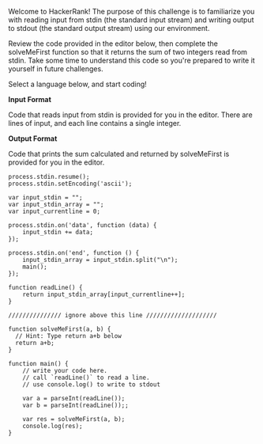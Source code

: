 Welcome to HackerRank! The purpose of this challenge is to familiarize you with reading input from stdin (the standard input stream) and writing output to stdout (the standard output stream) using our environment.

Review the code provided in the editor below, then complete the solveMeFirst function so that it returns the sum of two integers read from stdin. Take some time to understand this code so you're prepared to write it yourself in future challenges.

Select a language below, and start coding!

**Input Format**

Code that reads input from stdin is provided for you in the editor. There are  lines of input, and each line contains a single integer.

**Output Format**

Code that prints the sum calculated and returned by solveMeFirst is provided for you in the editor.

    process.stdin.resume();
    process.stdin.setEncoding('ascii');

    var input_stdin = "";
    var input_stdin_array = "";
    var input_currentline = 0;

    process.stdin.on('data', function (data) {
        input_stdin += data;
    });

    process.stdin.on('end', function () {
        input_stdin_array = input_stdin.split("\n");
        main();    
    });

    function readLine() {
        return input_stdin_array[input_currentline++];
    }

    /////////////// ignore above this line ////////////////////

    function solveMeFirst(a, b) {
      // Hint: Type return a+b below   
      return a+b;
    }

    function main() {
        // write your code here.
        // call `readLine()` to read a line.
        // use console.log() to write to stdout

        var a = parseInt(readLine());
        var b = parseInt(readLine());;

        var res = solveMeFirst(a, b);
        console.log(res);
    }

